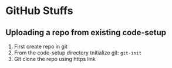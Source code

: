# GitHub Stuffs

## Uploading a repo from existing code-setup
1. First create repo in git
2. From the code-setup directory tnitialize git: `git-init`
3. Git clone the repo using https link
